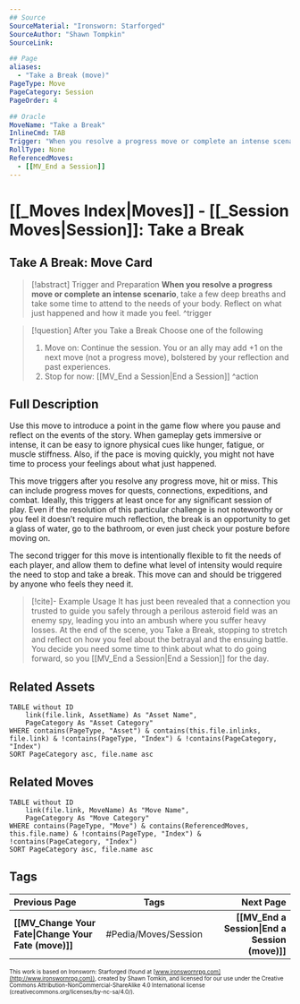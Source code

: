 ```yaml
---
## Source
SourceMaterial: "Ironsworn: Starforged"
SourceAuthor: "Shawn Tompkin"
SourceLink: 

## Page
aliases:
  - "Take a Break (move)"
PageType: Move
PageCategory: Session
PageOrder: 4

## Oracle
MoveName: "Take a Break"
InlineCmd: TAB
Trigger: "When you resolve a progress move or complete an intense scenario"
RollType: None
ReferencedMoves: 
  - [[MV_End a Session]]
---
```

# [[_Moves Index|Moves]] - [[_Session Moves|Session]]: Take a Break

## Take A Break: Move Card
>[!abstract]  Trigger and Preparation
>**When you resolve a progress move or complete an intense scenario**, take a few deep breaths and take some time to attend to the needs of your body. Reflect on what just happened and how it made you feel. ^trigger

> [!question] After you Take a Break
> Choose one of the following
>1. Move on: Continue the session. You or an ally may add +1 on the next move (not a progress move), bolstered by your reflection and past experiences.
>2. Stop for now: [[MV_End a Session|End a Session]] ^action

## Full Description
Use this move to introduce a point in the game flow where you pause and reflect on the events of the story. When gameplay gets immersive or intense, it can be easy to ignore physical cues like hunger, fatigue, or muscle stiffness. Also, if the pace is moving quickly, you might not have time to process your feelings about what just happened. 

This move triggers after you resolve any progress move, hit or miss. This can include progress moves for quests, connections, expeditions, and combat. Ideally, this triggers at least once for any significant session of play. Even if the resolution of this particular challenge is not noteworthy or you feel it doesn’t require much reflection, the break is an opportunity to get a glass of water, go to the bathroom, or even just check your posture before moving on. 

The second trigger for this move is intentionally flexible to fit the needs of each player, and allow them to define what level of intensity would require the need to stop and take a break. This move can and should be triggered by anyone who feels they need it. 


> [!cite]- Example Usage
> It has just been revealed that a connection you trusted to guide you safely through a perilous asteroid field was an enemy spy, leading you into an ambush where you suffer heavy losses. At the end of the scene, you Take a Break, stopping to stretch and reflect on how you feel about the betrayal and the ensuing battle. You decide you need some time to think about what to do going forward, so you [[MV_End a Session|End a Session]] for the day.

## Related Assets
```dataview
TABLE without ID
	link(file.link, AssetName) As "Asset Name",
	PageCategory As "Asset Category"
WHERE contains(PageType, "Asset") & contains(this.file.inlinks, file.link) & !contains(PageType, "Index") & !contains(PageCategory, "Index")
SORT PageCategory asc, file.name asc
```

## Related Moves
```dataview
TABLE without ID
	link(file.link, MoveName) As "Move Name",
	PageCategory As "Move Category"
WHERE contains(PageType, "Move") & contains(ReferencedMoves, this.file.name) & !contains(PageType, "Index") & !contains(PageCategory, "Index")
SORT PageCategory asc, file.name asc
```

## Tags
| Previous Page | Tags | Next Page |
|:--- |:---:| ---:|
| **[[MV_Change Your Fate\|Change Your Fate (move)]]** | #Pedia/Moves/Session | **[[MV_End a Session\|End a Session (move)]]** |

<font size=-2>This work is based on Ironsworn: Starforged (found at [www.ironswornrpg.com](http://www.ironswornrpg.com)), created by Shawn Tomkin, and licensed for our use under the Creative Commons Attribution-NonCommercial-ShareAlike 4.0 International license  (creativecommons.org/licenses/by-nc-sa/4.0/).</font>